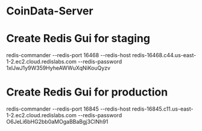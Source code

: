 # CoinData-Server
# Create Redis Gui for staging
redis-commander --redis-port 16468 --redis-host redis-16468.c44.us-east-1-2.ec2.cloud.redislabs.com --redis-password 1xlJwJ1y9W359HyheAWWuXqNiKouQyzv

# Create Redis Gui for production
redis-commander --redis-port 16845 --redis-host redis-16845.c11.us-east-1-2.ec2.cloud.redislabs.com --redis-password O6JeLi6bHG2bb0aMOgaBBaBgj3ClNh91